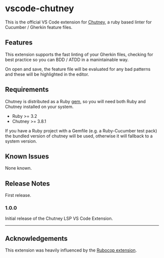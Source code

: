 # vscode-chutney 

This is the official VS Code extension for [Chutney](https://www.usechutney.com/), a ruby based linter for Cucumber / Gherkin feature files.

## Features

This extension supports the fast linting of your Gherkin files, checking for best practice so you can BDD / ATDD in a manintainable way.

On open and save, the feature file will be evaluated for any bad patterns and these will be highlighted in the editor.

## Requirements

Chutney is distributed as a Ruby [gem](https://rubygems.org/gems/chutney), so you will need both Ruby and Chutney installed on your system.

* Ruby >= 3.2
* Chutney >= 3.8.1

If you have a Ruby project with a Gemfile (e.g. a Ruby-Cucumber test pack) the bundled version of chutney will be used, otherwise it will fallback to a system version.


## Known Issues

None known.

## Release Notes

First release.

### 1.0.0

Initial release of the Chutney LSP VS Code Extension.

---

## Acknowledgements

This extension was heavily influenced by the [Rubocop extension](https://github.com/rubocop/vscode-rubocop).